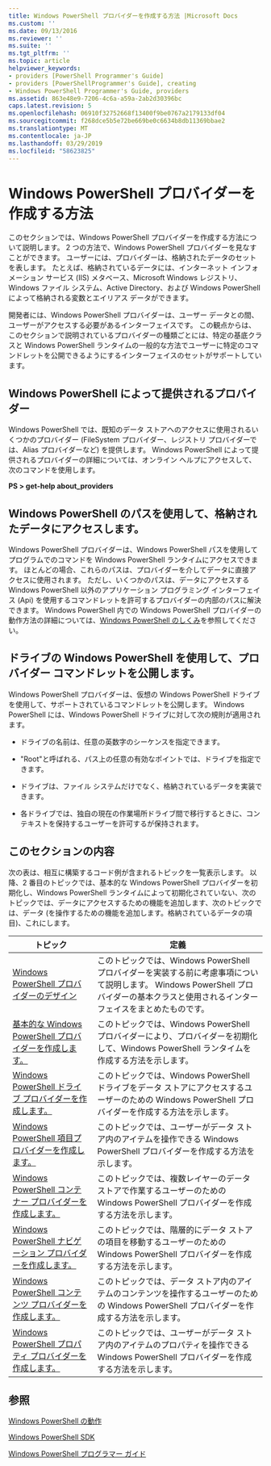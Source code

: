 ```yaml
---
title: Windows PowerShell プロバイダーを作成する方法 |Microsoft Docs
ms.custom: ''
ms.date: 09/13/2016
ms.reviewer: ''
ms.suite: ''
ms.tgt_pltfrm: ''
ms.topic: article
helpviewer_keywords:
- providers [PowerShell Programmer's Guide]
- providers [PowerShellProgrammer's Guide], creating
- Windows PowerShell Programmer's Guide, providers
ms.assetid: 863e48e9-7206-4c6a-a59a-2ab2d30396bc
caps.latest.revision: 5
ms.openlocfilehash: 06910f32752668f13400f9be0767a2179133df04
ms.sourcegitcommit: f268dce5b5e72be669be0c6634b8db11369bbae2
ms.translationtype: MT
ms.contentlocale: ja-JP
ms.lasthandoff: 03/29/2019
ms.locfileid: "58623825"
---
```

# <a name="how-to-create-a-windows-powershell-provider"></a>Windows PowerShell プロバイダーを作成する方法

このセクションでは、Windows PowerShell プロバイダーを作成する方法について説明します。 2 つの方法で、Windows PowerShell プロバイダーを見なすことができます。 ユーザーには、プロバイダーは、格納されたデータのセットを表します。 たとえば、格納されているデータには、インターネット インフォメーション サービス (IIS) メタベース、Microsoft Windows レジストリ、Windows ファイル システム、Active Directory、および Windows PowerShell によって格納される変数とエイリアス データができます。

開発者には、Windows PowerShell プロバイダーは、ユーザー データとの間、ユーザーがアクセスする必要があるインターフェイスです。 この観点からは、このセクションで説明されているプロバイダーの種類ごとには、特定の基底クラスと Windows PowerShell ランタイムの一般的な方法でユーザーに特定のコマンドレットを公開できるようにするインターフェイスのセットがサポートしています。

## <a name="providers-provided-by-windows-powershell"></a>Windows PowerShell によって提供されるプロバイダー

Windows PowerShell では、既知のデータ ストアへのアクセスに使用されるいくつかのプロバイダー (FileSystem プロバイダー、レジストリ プロバイダーでは、Alias プロバイダーなど) を提供します。 Windows PowerShell によって提供されるプロバイダーの詳細については、オンライン ヘルプにアクセスして、次のコマンドを使用します。

**PS > get-help about_providers**

## <a name="accessing-the-stored-data-using-windows-powershell-paths"></a>Windows PowerShell のパスを使用して、格納されたデータにアクセスします。

Windows PowerShell プロバイダーは、Windows PowerShell パスを使用してプログラムでのコマンドを Windows PowerShell ランタイムにアクセスできます。 ほとんどの場合、これらのパスは、プロバイダーを介してデータに直接アクセスに使用されます。 ただし、いくつかのパスは、データにアクセスする Windows PowerShell 以外のアプリケーション プログラミング インターフェイス (Api) を使用するコマンドレットを許可するプロバイダーの内部のパスに解決できます。 Windows PowerShell 内での Windows PowerShell プロバイダーの動作方法の詳細については、[Windows PowerShell のしくみ](http://msdn.microsoft.com/en-us/ced30e23-10af-4700-8933-49873bd84d58)を参照してください。

## <a name="exposing-provider-cmdlets-using-windows-powershell-drives"></a>ドライブの Windows PowerShell を使用して、プロバイダー コマンドレットを公開します。

Windows PowerShell プロバイダーは、仮想の Windows PowerShell ドライブを使用して、サポートされているコマンドレットを公開します。 Windows PowerShell には、Windows PowerShell ドライブに対して次の規則が適用されます。

- ドライブの名前は、任意の英数字のシーケンスを指定できます。

- "Root"と呼ばれる、パス上の任意の有効なポイントでは、ドライブを指定できます。

- ドライブは、ファイル システムだけでなく、格納されているデータを実装できます。

- 各ドライブでは、独自の現在の作業場所ドライブ間で移行するときに、コンテキストを保持するユーザーを許可するが保持されます。

## <a name="in-this-section"></a>このセクションの内容

次の表は、相互に構築するコード例が含まれるトピックを一覧表示します。 以降、2 番目のトピックでは、基本的な Windows PowerShell プロバイダーを初期化し、Windows PowerShell ランタイムによって初期化されていない、次のトピックでは、データにアクセスするための機能を追加します、次のトピックでは、データ (を操作するための機能を追加します。格納されているデータの項目)、これにします。

|トピック|定義|
|-----------|----------------|
|[Windows PowerShell プロバイダーのデザイン](./designing-your-windows-powershell-provider.md)|このトピックでは、Windows PowerShell プロバイダーを実装する前に考慮事項について説明します。 Windows PowerShell プロバイダーの基本クラスと使用されるインターフェイスをまとめたものです。|
|[基本的な Windows PowerShell プロバイダーを作成します。](./creating-a-basic-windows-powershell-provider.md)|このトピックでは、Windows PowerShell プロバイダーにより、プロバイダーを初期化して、Windows PowerShell ランタイムを作成する方法を示します。|
|[Windows PowerShell ドライブ プロバイダーを作成します。](./creating-a-windows-powershell-drive-provider.md)|このトピックでは、Windows PowerShell ドライブをデータ ストアにアクセスするユーザーのための Windows PowerShell プロバイダーを作成する方法を示します。|
|[Windows PowerShell 項目プロバイダーを作成します。](./creating-a-windows-powershell-item-provider.md)|このトピックでは、ユーザーがデータ ストア内のアイテムを操作できる Windows PowerShell プロバイダーを作成する方法を示します。|
|[Windows PowerShell コンテナー プロバイダーを作成します。](./creating-a-windows-powershell-container-provider.md)|このトピックでは、複数レイヤーのデータ ストアで作業するユーザーのための Windows PowerShell プロバイダーを作成する方法を示します。|
|[Windows PowerShell ナビゲーション プロバイダーを作成します。](./creating-a-windows-powershell-navigation-provider.md)|このトピックでは、階層的にデータ ストアの項目を移動するユーザーのための Windows PowerShell プロバイダーを作成する方法を示します。|
|[Windows PowerShell コンテンツ プロバイダーを作成します。](./creating-a-windows-powershell-content-provider.md)|このトピックでは、データ ストア内のアイテムのコンテンツを操作するユーザーのための Windows PowerShell プロバイダーを作成する方法を示します。|
|[Windows PowerShell プロパティ プロバイダーを作成します。](./creating-a-windows-powershell-property-provider.md)|このトピックでは、ユーザーがデータ ストア内のアイテムのプロパティを操作できる Windows PowerShell プロバイダーを作成する方法を示します。|

## <a name="see-also"></a>参照

[Windows PowerShell の動作](http://msdn.microsoft.com/en-us/ced30e23-10af-4700-8933-49873bd84d58)

[Windows PowerShell SDK](../windows-powershell-reference.md)

[Windows PowerShell プログラマー ガイド](./windows-powershell-programmer-s-guide.md)
